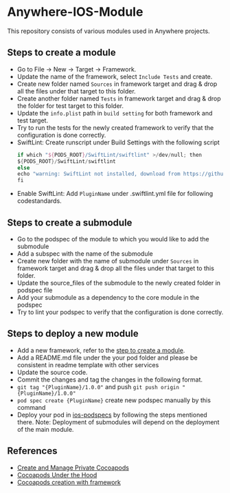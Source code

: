 # Anywhere-IOS-Module

This repository consists of various modules used in Anywhere projects.


 ## Steps to create a module
 
 - Go to File -> New -> Target -> Framework.
 - Update the name of the framework, select `Include Tests` and create.
 - Create new folder named `Sources` in framework target and drag & drop all the files under that target to this folder.
 - Create another folder named `Tests` in framework target and drag & drop the folder for test target to this folder.
 - Update the `info.plist` path in `build setting` for both framework and test target.
 - Try to run the tests for the newly created framework to verify that the configuration is done correctly.
 - SwiftLint: Create runscript under Build Settings with the following script 
    ```swift
    if which "${PODS_ROOT}/SwiftLint/swiftlint" >/dev/null; then
    ${PODS_ROOT}/SwiftLint/swiftlint
    else
    echo "warning: SwiftLint not installed, download from https://github.com/realm/SwiftLint"
    fi
   ```
 - Enable SwiftLint:  Add `PluginName` under .swiftlint.yml file for following codestandards. 

## Steps to create a submodule
 
 - Go to the podspec of the module to which you would like to add the submodule
 - Add a subspec with the name of the submodule
 - Create new folder with the name of submodule under `Sources` in framework target and drag & drop all the files under that target to this folder.
 - Update the source_files of the submodule to the newly created folder in podspec file
 - Add your submodule as a dependency to the core module in the podspec
 - Try to lint your podspec to verify that the configuration is done correctly.

## Steps to deploy a new module
 
 - Add a new framework, refer to the [step to create a module](https://github.com/Adaptavant/Anywhere-IOS-Module/blob/main/README.md#steps-to-create-a-module).
 - Add a README.md file under the your pod folder and please be consistent in readme template with other services
 - Update the source code.
 - Commit the changes and tag the changes in the following format.
 - `git tag "{PluginName}/1.0.0"` and push `git push origin "{PluginName}/1.0.0"`
 - `pod spec create {PluginName}` create new podspec manually by this command 
 - Deploy your pod in [ios-podspecs](https://github.com/Adaptavant/ios-podspecs) by following the steps mentioned there.
 Note: Deployment of submodules will depend on the deployment of the main module.
  
 ## References
 
 - [Create and Manage Private Cocoapods](https://medium.com/@kvikas877/create-and-manage-private-cocoapods-in-swift-2f2031e16c1a)
 - [Cocoapods Under the Hood](https://www.objc.io/issues/6-build-tools/cocoapods-under-the-hood/)
 - [Cocoapods creation with framework](https://betterprogramming.pub/ios-build-your-cocoapods-framework-with-an-example-app-from-scratch-fd0f7bdf3f8c)
